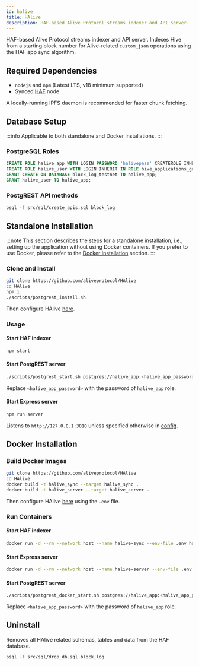 ```yaml
---
id: halive
title: HAlive
description: HAF-based Alive Protocol streams indexer and API server.
---
```


HAF-based Alive Protocol streams indexer and API server. Indexes Hive from a starting block number for Alive-related `custom_json` operations using the HAF app sync algorithm.

## Required Dependencies

* `nodejs` and `npm` (Latest LTS, v18 minimum supported)
* Synced [HAF](https://gitlab.syncad.com/hive/haf) node

A locally-running IPFS daemon is recommended for faster chunk fetching.

## Database Setup

:::info
Applicable to both standalone and Docker installations.
:::

### PostgreSQL Roles
```sql
CREATE ROLE halive_app WITH LOGIN PASSWORD 'halivepass' CREATEROLE INHERIT IN ROLE hive_applications_group;
CREATE ROLE halive_user WITH LOGIN INHERIT IN ROLE hive_applications_group;
GRANT CREATE ON DATABASE block_log_testnet TO halive_app;
GRANT halive_user TO halive_app;
```

### PostgREST API methods
```bash
psql -f src/sql/create_apis.sql block_log
```

## Standalone Installation

:::note
This section describes the steps for a standalone installation, i.e., setting up the application without using Docker containers. If you prefer to use Docker, please refer to the [Docker Installation](#docker-installation) section.
:::

### Clone and Install
```bash
git clone https://github.com/aliveprotocol/HAlive
cd HAlive
npm i
./scripts/postgrest_install.sh
```

Then configure HAlive [here](/docs/halive/config).

### Usage

#### Start HAF indexer
```bash
npm start
```

#### Start PostgREST server
```bash
./scripts/postgrest_start.sh postgres://halive_app:<halive_app_password>@localhost:5432/block_log <server_port>
```
Replace `<halive_app_password>` with the password of `halive_app` role.

#### Start Express server
```bash
npm run server
```
Listens to `http://127.0.0.1:3010` unless specified otherwise in [config](/docs/halive/config).

## Docker Installation

### Build Docker Images
```bash
git clone https://github.com/aliveprotocol/HAlive
cd HAlive
docker build -t halive_sync --target halive_sync .
docker build -t halive_server --target halive_server .
```

Then configure HAlive [here](/docs/halive/config) using the `.env` file.

### Run Containers

#### Start HAF indexer
```bash
docker run -d --rm --network host --name halive-sync --env-file .env halive_sync
```

#### Start Express server
```bash
docker run -d --rm --network host --name halive-server --env-file .env halive_server
```

#### Start PostgREST server
```bash
./scripts/postgrest_docker_start.sh postgres://halive_app:<halive_app_password>@localhost:5432/block_log <server_port>
```
Replace `<halive_app_password>` with the password of `halive_app` role.

## Uninstall

Removes all HAlive related schemas, tables and data from the HAF database.
```bash
psql -f src/sql/drop_db.sql block_log
```